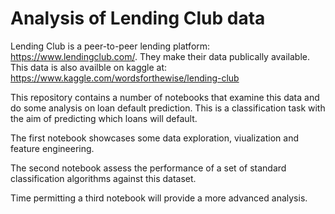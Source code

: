 # Analysis of Lending Club data

Lending Club is a peer-to-peer lending platform: https://www.lendingclub.com/. 
They make their data publically available. This data is also availble on kaggle at: https://www.kaggle.com/wordsforthewise/lending-club

This repository contains a number of notebooks that examine this data and do some analysis on loan default prediction.
This is a classification task with the aim of predicting which loans will default.

The first notebook showcases some data exploration, viualization and feature engineering.

The second notebook assess the performance of a set of standard classification algorithms against this dataset.

Time permitting a third notebook will provide a more advanced analysis.
